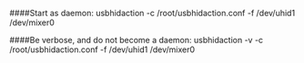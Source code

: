 ####Start as daemon:
    usbhidaction -c /root/usbhidaction.conf -f /dev/uhid1 /dev/mixer0

####Be verbose, and do not become a daemon:
    usbhidaction -v -c /root/usbhidaction.conf -f /dev/uhid1 /dev/mixer0
